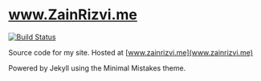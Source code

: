 www.ZainRizvi.me
===================

[![Build Status](https://travis-ci.org/ZainRizvi/ZainRizvi.github.io.svg?branch=master)](https://travis-ci.org/ZainRizvi/ZainRizvi.github.io)

Source code for my site. Hosted at [www.zainrizvi.me](www.zainrizvi.me)

Powered by Jekyll using the Minimal Mistakes theme.